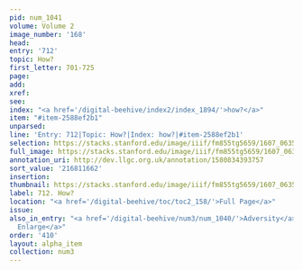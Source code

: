 ```yaml
---
pid: num_1041
volume: Volume 2
image_number: '168'
head:
entry: '712'
topic: How?
first_letter: 701-725
page:
add:
xref:
see:
index: "<a href='/digital-beehive/index2/index_1894/'>how?</a>"
item: "#item-2588ef2b1"
unparsed:
line: 'Entry: 712|Topic: How?|Index: how?|#item-2588ef2b1'
selection: https://stacks.stanford.edu/image/iiif/fm855tg5659/1607_0635/943,1662,2848,317/full/0/default.jpg
full_image: https://stacks.stanford.edu/image/iiif/fm855tg5659/1607_0635/full/full/0/default.jpg
annotation_uri: http://dev.llgc.org.uk/annotation/1580834393757
sort_value: '216811662'
insertion:
thumbnail: https://stacks.stanford.edu/image/iiif/fm855tg5659/1607_0635/943,1662,600,180/250,/0/default.jpg
label: 712. How?
location: "<a href='/digital-beehive/toc/toc2_158/'>Full Page</a>"
issue:
also_in_entry: "<a href='/digital-beehive/num3/num_1040/'>Adversity</a>|<a href='/digital-beehive/num3/num_1042/'>To
  Enlarge</a>"
order: '410'
layout: alpha_item
collection: num3
---
```

